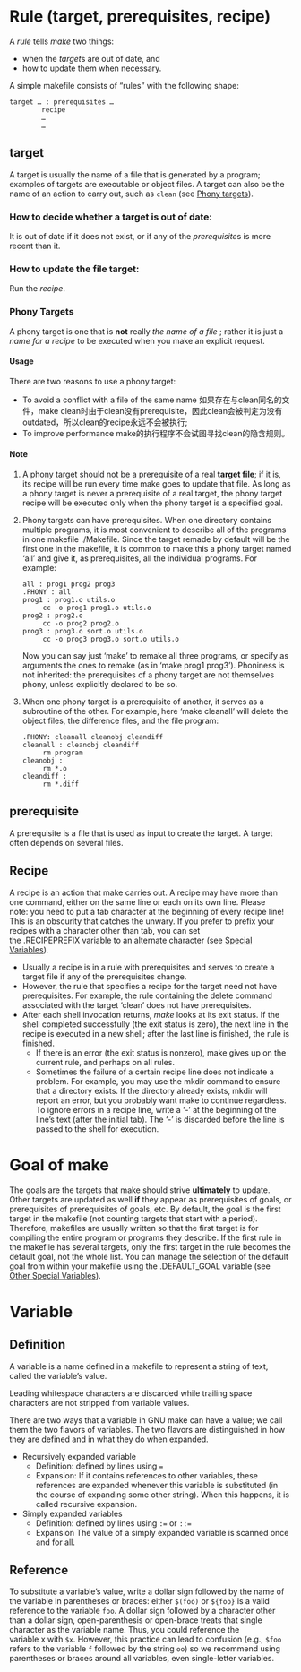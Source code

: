 # Rule (target, prerequisites, recipe)

A *rule* tells *make* two things:
- when the *target*s are out of date, and
- how to update them when necessary.

A simple makefile consists of “rules” with the following shape:
```
target … : prerequisites …
        recipe
        …
        …
```
## target
A target is usually the name of a file that is generated by a program; examples of targets are executable or object files. A target can also be the name of an action to carry out, such as `clean` (see [Phony targets](https://www.gnu.org/software/make/manual/html_node/Phony-Targets.html#Phony-Targets)).
### How to decide whether a target is out of date:
It is out of date if it does not exist, or if any of the *prerequisite*s is more recent than it.
### How to update the file target:
Run the *recipe*.
### Phony Targets
A phony target is one that is **not** really *the name of a file* ; rather it is just a *name for a recipe* to be executed when you make an explicit request.
#### Usage
There are two reasons to use a phony target: 
- To avoid a conflict with a file of the same name
   如果存在与clean同名的文件，make clean时由于clean没有prerequisite，因此clean会被判定为没有outdated，所以clean的recipe永远不会被执行;
- To improve performance
   make的执行程序不会试图寻找clean的隐含规则。
#### Note
1. A phony target should not be a prerequisite of a real **target file**; if it is, its recipe will be run every time make goes to update that file. As long as a phony target is never a prerequisite of a real target, the phony target recipe will be executed only when the phony target is a specified goal.
2. Phony targets can have prerequisites. When one directory contains multiple programs, it is most convenient to describe all of the programs in one makefile ./Makefile. Since the target remade by default will be the first one in the makefile, it is common to make this a phony target named ‘all’ and give it, as prerequisites, all the individual programs. For example:
   ```
   all : prog1 prog2 prog3
   .PHONY : all
   prog1 : prog1.o utils.o
        cc -o prog1 prog1.o utils.o
   prog2 : prog2.o
        cc -o prog2 prog2.o
   prog3 : prog3.o sort.o utils.o
        cc -o prog3 prog3.o sort.o utils.o
   ```

   Now you can say just ‘make’ to remake all three programs, or specify as arguments the ones to remake (as in ‘make prog1 prog3’). Phoniness is not inherited: the prerequisites of a phony target are not themselves phony, unless explicitly declared to be so.

3. When one phony target is a prerequisite of another, it serves as a subroutine of the other. For example, here ‘make cleanall’ will delete the object files, the difference files, and the file program:
   ```
   .PHONY: cleanall cleanobj cleandiff
   cleanall : cleanobj cleandiff
        rm program
   cleanobj :
        rm *.o
   cleandiff :
        rm *.diff
   ```
## prerequisite
A prerequisite is a file that is used as input to create the target. A target often depends on several files.
## Recipe
A recipe is an action that make carries out. A recipe may have more than one command, either on the same line or each on its own line.
Please note: you need to put a tab character at the beginning of every recipe line! This is an obscurity that catches the unwary. If you prefer to prefix your recipes with a character other than tab, you can set the .RECIPEPREFIX variable to an alternate character (see [Special Variables](https://www.gnu.org/software/make/manual/html_node/Special-Variables.html#Special-Variables)).
- Usually a recipe is in a rule with prerequisites and serves to create a target file if any of the prerequisites change. 
- However, the rule that specifies a recipe for the target need not have prerequisites. For example, the rule containing the delete command associated with the target ‘clean’ does not have prerequisites.
- After each shell invocation returns, *make* looks at its exit status. If the shell completed successfully (the exit status is zero), the next line in the recipe is executed in a new shell; after the last line is finished, the rule is finished.
   - If there is an error (the exit status is nonzero), make gives up on the current rule, and perhaps on all rules.
   - Sometimes the failure of a certain recipe line does not indicate a problem. For example, you may use the mkdir command to ensure that a directory exists. If the directory already exists, mkdir will report an error, but you probably want make to continue regardless.
   To ignore errors in a recipe line, write a ‘-’ at the beginning of the line’s text (after the initial tab). The ‘-’ is discarded before the line is passed to the shell for execution.
# Goal of make
The goals are the targets that make should strive **ultimately** to update. Other targets are updated as well **if** they appear as prerequisites of goals, or prerequisites of prerequisites of goals, etc.
By default, the goal is the first target in the makefile (not counting targets that start with a period). Therefore, makefiles are usually written so that the first target is for compiling the entire program or programs they describe. If the first rule in the makefile has several targets, only the first target in the rule becomes the default goal, not the whole list. You can manage the selection of the default goal from within your makefile using the .DEFAULT_GOAL variable (see [Other Special Variables](https://www.gnu.org/software/make/manual/html_node/Special-Variables.html#Special-Variables)).
# Variable
## Definition
A variable is a name defined in a makefile to represent a string of text, called the variable’s value.

Leading whitespace characters are discarded while trailing space characters are not stripped from variable values.

There are two ways that a variable in GNU make can have a value; we call them the two flavors of variables. The two flavors are distinguished in how they are defined and in what they do when expanded.
- Recursively expanded variable
   - Definition: defined by lines using `=`
   - Expansion:
   If it contains references to other variables, these references are expanded whenever this variable is substituted (in the course of expanding some other string). When this happens, it is called recursive expansion.
- Simply expanded variables
   - Definition: defined by lines using `:=` or `::=`
   - Expansion
   The value of a simply expanded variable is scanned once and for all.
## Reference
To substitute a variable’s value, write a dollar sign followed by the name of the variable in parentheses or braces: either `$(foo)` or `${foo}` is a valid reference to the variable `foo`.
A dollar sign followed by a character other than a dollar sign, open-parenthesis or open-brace treats that single character as the variable name. Thus, you could reference the variable x with `$x`. However, this practice can lead to confusion (e.g., `$foo` refers to the variable `f` followed by the string `oo`) so we recommend using parentheses or braces around all variables, even single-letter variables.
